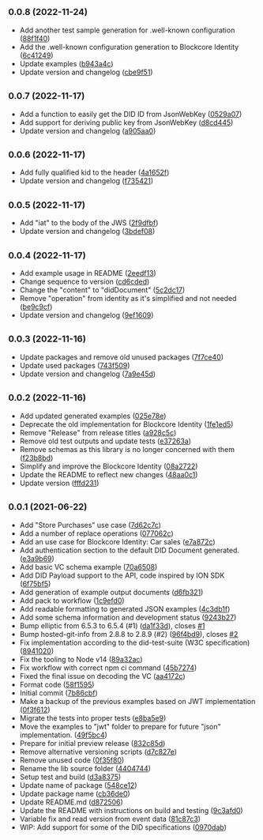 ## <small>0.0.8 (2022-11-24)</small>

* Add another test sample generation for .well-known configuration ([88f1f40](https://github.com/block-core/blockcore-identity/commit/88f1f40))
* Add the .well-known configuration generation to Blockcore Identity ([6c41249](https://github.com/block-core/blockcore-identity/commit/6c41249))
* Update examples ([b943a4c](https://github.com/block-core/blockcore-identity/commit/b943a4c))
* Update version and changelog ([cbe9f51](https://github.com/block-core/blockcore-identity/commit/cbe9f51))



## <small>0.0.7 (2022-11-17)</small>

* Add a function to easily get the DID ID from JsonWebKey ([0529a07](https://github.com/block-core/blockcore-identity/commit/0529a07))
* Add support for deriving public key from JsonWebKey ([d8cd445](https://github.com/block-core/blockcore-identity/commit/d8cd445))
* Update version and changelog ([a905aa0](https://github.com/block-core/blockcore-identity/commit/a905aa0))



## <small>0.0.6 (2022-11-17)</small>

* Add fully qualified kid to the header ([4a1652f](https://github.com/block-core/blockcore-identity/commit/4a1652f))
* Update version and changelog ([f735421](https://github.com/block-core/blockcore-identity/commit/f735421))



## <small>0.0.5 (2022-11-17)</small>

* Add "iat" to the body of the JWS ([2f9dfbf](https://github.com/block-core/blockcore-identity/commit/2f9dfbf))
* Update version and changelog ([3bdef08](https://github.com/block-core/blockcore-identity/commit/3bdef08))



## <small>0.0.4 (2022-11-17)</small>

* Add example usage in README ([2eedf13](https://github.com/block-core/blockcore-identity/commit/2eedf13))
* Change sequence to version ([cd6cded](https://github.com/block-core/blockcore-identity/commit/cd6cded))
* Change the "content" to "didDocument" ([5c2dc17](https://github.com/block-core/blockcore-identity/commit/5c2dc17))
* Remove "operation" from identity as it's simplified and not needed ([be9c9cf](https://github.com/block-core/blockcore-identity/commit/be9c9cf))
* Update version and changelog ([9ef1609](https://github.com/block-core/blockcore-identity/commit/9ef1609))



## <small>0.0.3 (2022-11-16)</small>

* Update packages and remove old unused packages ([7f7ce40](https://github.com/block-core/blockcore-identity/commit/7f7ce40))
* Update used packages ([743f509](https://github.com/block-core/blockcore-identity/commit/743f509))
* Update version and changelog ([7a9e45d](https://github.com/block-core/blockcore-identity/commit/7a9e45d))



## <small>0.0.2 (2022-11-16)</small>

* Add updated generated examples ([025e78e](https://github.com/block-core/blockcore-identity/commit/025e78e))
* Deprecate the old implementation for Blockcore Identity ([1fe1ed5](https://github.com/block-core/blockcore-identity/commit/1fe1ed5))
* Remove "Release" from release titles ([a928c5c](https://github.com/block-core/blockcore-identity/commit/a928c5c))
* Remove old test outputs and update tests ([e37263a](https://github.com/block-core/blockcore-identity/commit/e37263a))
* Remove schemas as this library is no longer concerned with them ([f23b8bd](https://github.com/block-core/blockcore-identity/commit/f23b8bd))
* Simplify and improve the Blockcore Identity ([08a2722](https://github.com/block-core/blockcore-identity/commit/08a2722))
* Update the README to reflect new changes ([48aa0c1](https://github.com/block-core/blockcore-identity/commit/48aa0c1))
* Update version ([fffd231](https://github.com/block-core/blockcore-identity/commit/fffd231))



## <small>0.0.1 (2021-06-22)</small>

* Add "Store Purchases" use case ([7d62c7c](https://github.com/block-core/blockcore-identity/commit/7d62c7c))
* Add a number of replace operations ([077062c](https://github.com/block-core/blockcore-identity/commit/077062c))
* Add an use case for Blockcore Identity: Car sales ([e7a872c](https://github.com/block-core/blockcore-identity/commit/e7a872c))
* Add authentication section to the default DID Document generated. ([e3a9b69](https://github.com/block-core/blockcore-identity/commit/e3a9b69))
* Add basic VC schema example ([70a6508](https://github.com/block-core/blockcore-identity/commit/70a6508))
* Add DID Payload support to the API, code inspired by ION SDK ([6f75bf5](https://github.com/block-core/blockcore-identity/commit/6f75bf5))
* Add generation of example output documents ([d6fb321](https://github.com/block-core/blockcore-identity/commit/d6fb321))
* Add pack to workflow ([1c9efd0](https://github.com/block-core/blockcore-identity/commit/1c9efd0))
* Add readable formatting to generated JSON examples ([4c3db1f](https://github.com/block-core/blockcore-identity/commit/4c3db1f))
* Add some schema information and development status ([9243b27](https://github.com/block-core/blockcore-identity/commit/9243b27))
* Bump elliptic from 6.5.3 to 6.5.4 (#1) ([da1f33d](https://github.com/block-core/blockcore-identity/commit/da1f33d)), closes [#1](https://github.com/block-core/blockcore-identity/issues/1)
* Bump hosted-git-info from 2.8.8 to 2.8.9 (#2) ([96f4bd9](https://github.com/block-core/blockcore-identity/commit/96f4bd9)), closes [#2](https://github.com/block-core/blockcore-identity/issues/2)
* Fix implementation according to the did-test-suite (W3C specification) ([8941020](https://github.com/block-core/blockcore-identity/commit/8941020))
* Fix the tooling to Node v14 ([89a32ac](https://github.com/block-core/blockcore-identity/commit/89a32ac))
* Fix workflow with correct npm ci command ([45b7274](https://github.com/block-core/blockcore-identity/commit/45b7274))
* Fixed the final issue on decoding the VC ([aa4172c](https://github.com/block-core/blockcore-identity/commit/aa4172c))
* Format code ([58f1595](https://github.com/block-core/blockcore-identity/commit/58f1595))
* Initial commit ([7b86cbf](https://github.com/block-core/blockcore-identity/commit/7b86cbf))
* Make a backup of the previous examples based on JWT implementation ([0f3f612](https://github.com/block-core/blockcore-identity/commit/0f3f612))
* Migrate the tests into proper tests ([e8ba5e9](https://github.com/block-core/blockcore-identity/commit/e8ba5e9))
* Move the examples to "jwt" folder to prepare for future "json" implementation. ([49f5bc4](https://github.com/block-core/blockcore-identity/commit/49f5bc4))
* Prepare for initial preview release ([832c85d](https://github.com/block-core/blockcore-identity/commit/832c85d))
* Remove alternative versioning scripts ([d7c827e](https://github.com/block-core/blockcore-identity/commit/d7c827e))
* Remove unused code ([0f35f80](https://github.com/block-core/blockcore-identity/commit/0f35f80))
* Rename the lib source folder ([4404744](https://github.com/block-core/blockcore-identity/commit/4404744))
* Setup test and build ([d3a8375](https://github.com/block-core/blockcore-identity/commit/d3a8375))
* Update name of package ([548ce12](https://github.com/block-core/blockcore-identity/commit/548ce12))
* Update package name ([cb36de0](https://github.com/block-core/blockcore-identity/commit/cb36de0))
* Update README.md ([d872506](https://github.com/block-core/blockcore-identity/commit/d872506))
* Update the README with instructions on build and testing ([9c3afd0](https://github.com/block-core/blockcore-identity/commit/9c3afd0))
* Variable fix and read version from event data ([81c87c3](https://github.com/block-core/blockcore-identity/commit/81c87c3))
* WIP: Add support for some of the DID specifications ([0970dab](https://github.com/block-core/blockcore-identity/commit/0970dab))



